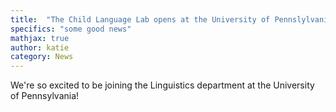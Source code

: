 ```yaml
---
title:  "The Child Language Lab opens at the University of Pennslylvania"
specifics: "some good news"
mathjax: true
author: katie
category: News
---
```


We're so excited to be joining the Linguistics department at the University of Pennsylvania!
